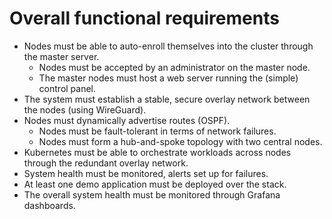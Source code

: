 # Overall functional requirements

- Nodes must be able to auto-enroll themselves into the cluster through the master server.
    - Nodes must be accepted by an administrator on the master node.
    - The master nodes must host a web server running the (simple) control panel.
- The system must establish a stable, secure overlay network between the nodes (using WireGuard).
- Nodes must dynamically advertise routes (OSPF).
    - Nodes must be fault-tolerant in terms of network failures.
    - Nodes must form a hub-and-spoke topology with two central nodes.
- Kubernetes must be able to orchestrate workloads across nodes through the redundant overlay network.
- System health must be monitored, alerts set up for failures.
- At least one demo application must be deployed over the stack.
- The overall system health must be monitored through Grafana dashboards.